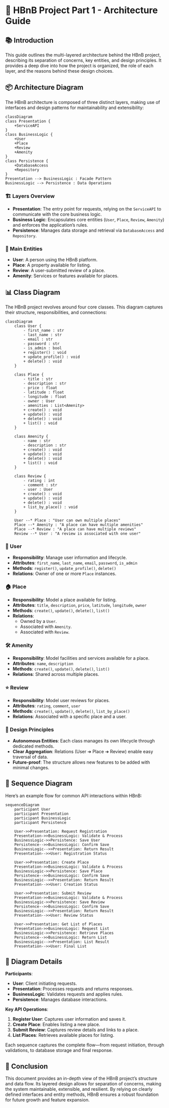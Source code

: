 # 📘 HBnB Project Part 1 - Architecture Guide

## 📚 Introduction
This guide outlines the multi-layered architecture behind the HBnB project, describing its separation of concerns, key entities, and design principles. It provides a deep dive into how the project is organized, the role of each layer, and the reasons behind these design choices.

## 📦 Architecture Diagram
The HBnB architecture is composed of three distinct layers, making use of interfaces and design patterns for maintainability and extensibility:

```mermaid
classDiagram
class Presentation {
    +ServiceAPI
}
class BusinessLogic {
    +User
    +Place
    +Review
    +Amenity
}
class Persistence {
    +DatabaseAccess
    +Repository
}
Presentation --> BusinessLogic : Facade Pattern
BusinessLogic --> Persistence : Data Operations
```

### 🏗️ Layers Overview
- **Presentation**: The entry point for requests, relying on the `ServiceAPI` to communicate with the core business logic.
- **Business Logic**: Encapsulates core entities (`User`, `Place`, `Review`, `Amenity`) and enforces the application’s rules.
- **Persistence**: Manages data storage and retrieval via `DatabaseAccess` and `Repository`.

### 🧩 Main Entities
- **User**: A person using the HBnB platform.
- **Place**: A property available for listing.
- **Review**: A user-submitted review of a place.
- **Amenity**: Services or features available for places.

## 📊 Class Diagram
The HBnB project revolves around four core classes. This diagram captures their structure, responsibilities, and connections:

```mermaid
classDiagram
    class User {
        - first_name : str
        - last_name : str
        - email : str
        - password : str
        - is_admin : bool
        + register() : void
        + update_profile() : void
        + delete() : void
    }

    class Place {
        - title : str
        - description : str
        - price : float
        - latitude : float
        - longitude : float
        - owner : User
        - amenities : List<Amenity>
        + create() : void
        + update() : void
        + delete() : void
        + list() : void
    }

    class Amenity {
        - name : str
        - description : str
        + create() : void
        + update() : void
        + delete() : void
        + list() : void
    }

    class Review {
        - rating : int
        - comment : str
        - user : User
        + create() : void
        + update() : void
        + delete() : void
        + list_by_place() : void
    }

    User --* Place : "User can own multiple places"
    Place --* Amenity : "A place can have multiple amenities"
    Place --* Review : "A place can have multiple reviews"
    Review --* User : "A review is associated with one user"
```

### 👤 User
- **Responsibility**: Manage user information and lifecycle.
- **Attributes**: `first_name`, `last_name`, `email`, `password`, `is_admin`
- **Methods**: `register()`, `update_profile()`, `delete()`
- **Relations**: Owner of one or more `Place` instances.

### 🏠 Place
- **Responsibility**: Model a place available for listing.
- **Attributes**: `title`, `description`, `price`, `latitude`, `longitude`, `owner`
- **Methods**: `create()`, `update()`, `delete()`, `list()`
- **Relations**: 
  - Owned by a `User`.
  - Associated with `Amenity`.
  - Associated with `Review`.

### 🛠️ Amenity
- **Responsibility**: Model facilities and services available for a place.
- **Attributes**: `name`, `description`
- **Methods**: `create()`, `update()`, `delete()`, `list()`
- **Relations**: Shared across multiple places.

### ⭐ Review
- **Responsibility**: Model user reviews for places.
- **Attributes**: `rating`, `comment`, `user`
- **Methods**: `create()`, `update()`, `delete()`, `list_by_place()`
- **Relations**: Associated with a specific place and a user.

### 🔑 Design Principles
- **Autonomous Entities**: Each class manages its own lifecycle through dedicated methods.
- **Clear Aggregation**: Relations (User ➔ Place ➔ Review) enable easy traversal of data.
- **Future-proof**: The structure allows new features to be added with minimal changes.

## 🔄 Sequence Diagram
Here’s an example flow for common API interactions within HBnB:

```mermaid
sequenceDiagram
    participant User
    participant Presentation
    participant BusinessLogic
    participant Persistence

    User->>Presentation: Request Registration
    Presentation->>BusinessLogic: Validate & Process
    BusinessLogic->>Persistence: Save User
    Persistence-->>BusinessLogic: Confirm Save
    BusinessLogic-->>Presentation: Return Result
    Presentation-->>User: Registration Status

    User->>Presentation: Create Place
    Presentation->>BusinessLogic: Validate & Process
    BusinessLogic->>Persistence: Save Place
    Persistence-->>BusinessLogic: Confirm Save
    BusinessLogic-->>Presentation: Return Result
    Presentation-->>User: Creation Status

    User->>Presentation: Submit Review
    Presentation->>BusinessLogic: Validate & Process
    BusinessLogic->>Persistence: Save Review
    Persistence-->>BusinessLogic: Confirm Save
    BusinessLogic-->>Presentation: Return Result
    Presentation-->>User: Review Status

    User->>Presentation: Get List of Places
    Presentation->>BusinessLogic: Request List
    BusinessLogic->>Persistence: Retrieve Places
    Persistence-->>BusinessLogic: Return List
    BusinessLogic-->>Presentation: List Result
    Presentation-->>User: Final List
```

## 📝 Diagram Details
**Participants**:
- **User**: Client initiating requests.
- **Presentation**: Processes requests and returns responses.
- **BusinessLogic**: Validates requests and applies rules.
- **Persistence**: Manages database interactions.

**Key API Operations**:
1. **Register User**: Captures user information and saves it.
2. **Create Place**: Enables listing a new place.
3. **Submit Review**: Captures review details and links to a place.
4. **List Places**: Retrieves available places for listing.

Each sequence captures the complete flow—from request initiation, through validations, to database storage and final response.

## 🏁 Conclusion
This document provides an in-depth view of the HBnB project’s structure and data flow. Its layered design allows for separation of concerns, making the system maintainable, extensible, and resilient. By relying on clearly defined interfaces and entity methods, HBnB ensures a robust foundation for future growth and feature expansion.
